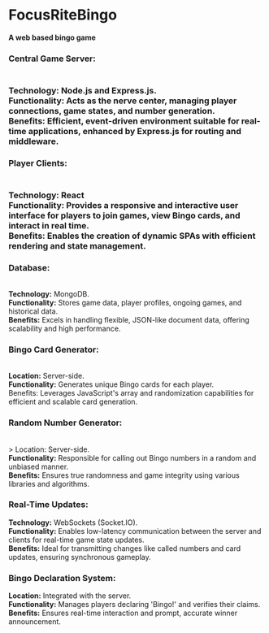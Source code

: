 # FocusRiteBingo
<b>A web based bingo game</b>

<h3>Central Game Server:<h3></br>
<b>Technology:</b> Node.js and Express.js.</br>
<b>Functionality:</b> Acts as the nerve center, managing player connections, game states, and number generation.</br>
<b>Benefits:</b> Efficient, event-driven environment suitable for real-time applications, enhanced by Express.js for routing and middleware.

<h3>Player Clients:<h3></br>
<b>Technology:</b> React</br>
<b>Functionality:</b> Provides a responsive and interactive user interface for players to join games, view Bingo cards, and interact in real time.</br>
<b>Benefits:</b> Enables the creation of dynamic SPAs with efficient rendering and state management.

<h3>Database:</h3></br>
<b>Technology:</b> MongoDB.</br>
<b>Functionality:</b> Stores game data, player profiles, ongoing games, and historical data.</br>
<b>Benefits:</b> Excels in handling flexible, JSON-like document data, offering scalability and high performance.

<h3>Bingo Card Generator:</h3></br>
<b>Location:</b> Server-side.</br>
<b>Functionality:</b> Generates unique Bingo cards for each player.</br>
<b></b>Benefits:</b> Leverages JavaScript's array and randomization capabilities for efficient and scalable card generation.

<h3>Random Number Generator:</h3></br>>
<b></b>Location:</b> Server-side.</br>
<b>Functionality:</b> Responsible for calling out Bingo numbers in a random and unbiased manner.</br>
<b>Benefits:</b> Ensures true randomness and game integrity using various libraries and algorithms.

<h3>Real-Time Updates:</h3>
<b>Technology:</b> WebSockets (Socket.IO).</br>
<b>Functionality:</b> Enables low-latency communication between the server and clients for real-time game state updates.</br>
<b>Benefits:</b> Ideal for transmitting changes like called numbers and card updates, ensuring synchronous gameplay.

<h3>Bingo Declaration System:</h3>
<b>Location:</b> Integrated with the server.</br>
<b>Functionality:</b> Manages players declaring 'Bingo!' and verifies their claims.</br>
<b>Benefits:</b> Ensures real-time interaction and prompt, accurate winner announcement.
